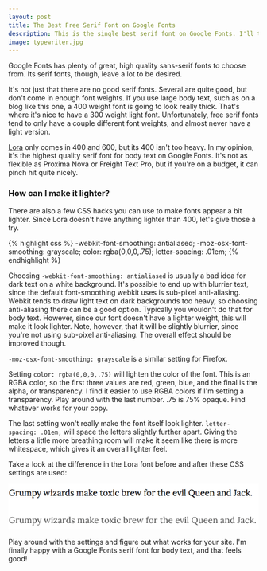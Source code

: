 ```yaml
---
layout: post
title: The Best Free Serif Font on Google Fonts
description: This is the single best serif font on Google Fonts. I'll tell you how to make it look even better.
image: typewriter.jpg
---
```


Google Fonts has plenty of great, high quality sans-serif fonts to choose from. Its serif fonts, though, leave a lot to be desired.

It's not just that there are no good serif fonts. Several are quite good, but don't come in enough font weights. If you use large body text, such as on a blog like this one, a 400 weight font is going to look really thick. That's where it's nice to have a 300 weight light font. Unfortunately, free serif fonts tend to only have a couple different font weights, and almost never have a light version.

[Lora](https://www.google.com/fonts/specimen/Lora) only comes in 400 and 600, but its 400 isn't too heavy. In my opinion, it's the highest quality serif font for body text on Google Fonts. It's not as flexible as Proxima Nova or Freight Text Pro, but if you're on a budget, it can pinch hit quite nicely.

### How can I make it lighter?

There are also a few CSS hacks you can use to make fonts appear a bit lighter. Since Lora doesn't have anything lighter than 400, let's give those a try.

{% highlight css %}
-webkit-font-smoothing: antialiased;
-moz-osx-font-smoothing: grayscale;
color: rgba(0,0,0,.75);
letter-spacing: .01em;
{% endhighlight %}

Choosing `-webkit-font-smoothing: antialiased` is usually a bad idea for dark text on a white background. It's possible to end up with blurrier text, since the default font-smoothing webkit uses is sub-pixel anti-aliasing. Webkit tends to draw light text on dark backgrounds too heavy, so choosing anti-aliasing there can be a good option. Typically you wouldn't do that for body text. However, since our font doesn't have a lighter weight, this will make it look lighter. Note, however, that it will be slightly blurrier, since you're not using sub-pixel anti-aliasing. The overall effect should be improved though.

`-moz-osx-font-smoothing: grayscale` is a similar setting for Firefox.

Setting `color: rgba(0,0,0,.75)` will lighten the color of the font. This is an RGBA color, so the first three values are red, green, blue, and the final is the alpha, or transparency. I find it easier to use RGBA colors if I'm setting a transparency. Play around with the last number. .75 is 75% opaque. Find whatever works for your copy.

The last setting won't really make the font itself look lighter. `letter-spacing: .01em;` will space the letters slightly further apart. Giving the letters a little more breathing room will make it seem like there is more whitespace, which gives it an overall lighter feel.

Take a look at the difference in the Lora font before and after these CSS settings are used:

![Serif font comparison](/images/serif-font-lighter.png)

Play around with the settings and figure out what works for your site. I'm finally happy with a Google Fonts serif font for body text, and that feels good!